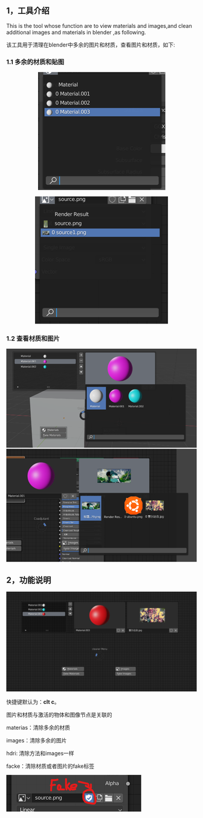 
## 1，工具介绍

This is the tool whose function are to view materials and images,and clean additional images and materials in blender ,as following.

该工具用于清理在blender中多余的图片和材质，查看图片和材质，如下:

### 1.1 多余的材质和贴图
<center>

![mats](pictures/additionalMats.png)


![imgs](pictures/image.png)

</center>

### 1.2 查看材质和图片

![viewmats](pictures/materials.png)
![viewimages](pictures/images.png)

## 2，功能说明

<center>

![fun](pictures/mainUI.png)

</center>

快捷键默认为：**clt c**。

图片和材质与激活的物体和图像节点是关联的

materias：清除多余的材质

images：清除多余的图片

hdri: 清除方法和images一样

facke：清除材质或者图片的fake标签

![fake](pictures/fake.png)




